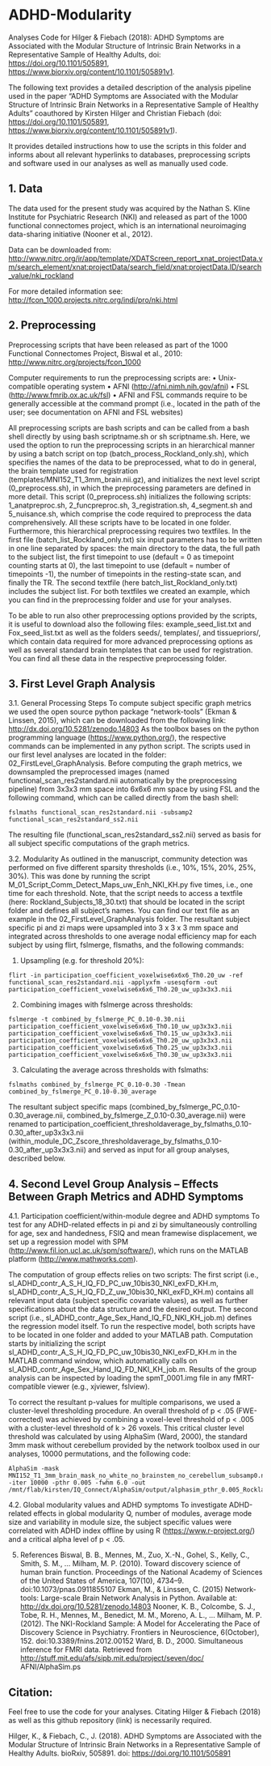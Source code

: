 # ADHD-Modularity
Analyses Code for Hilger &amp; Fiebach (2018): ADHD Symptoms are Associated with the Modular Structure of Intrinsic Brain Networks in a Representative Sample of Healthy Adults, doi: https://doi.org/10.1101/505891, https://www.biorxiv.org/content/10.1101/505891v1. 

The following text provides a detailed description of the analysis pipeline used in the paper “ADHD Symptoms are Associated with the Modular Structure of Intrinsic Brain Networks in a Representative Sample of Healthy Adults” coauthored by Kirsten Hilger and Christian Fiebach (doi: https://doi.org/10.1101/505891, https://www.biorxiv.org/content/10.1101/505891v1). 

It provides detailed instructions how to use the scripts in this folder and informs about all relevant hyperlinks to databases, preprocessing scripts and software used in our analyses as well as manually used code.

## 1.	Data
The data used for the present study was acquired by the Nathan S. Kline Institute for Psychiatric Research (NKI) and released as part of the 1000 functional connectomes project, which is an international neuroimaging data-sharing initiative (Nooner et al., 2012). 

Data can be downloaded from: http://www.nitrc.org/ir/app/template/XDATScreen_report_xnat_projectData.vm/search_element/xnat:projectData/search_field/xnat:projectData.ID/search_value/nki_rockland

For more detailed information see:
http://fcon_1000.projects.nitrc.org/indi/pro/nki.html

## 2. 	Preprocessing
Preprocessing scripts that have been released as part of the 1000 Functional Connectomes Project, Biswal et al., 2010: http://www.nitrc.org/projects/fcon_1000

Computer requirements to run the preprocessing scripts are:
•	Unix-compatible operating system
•	AFNI (http://afni.nimh.nih.gov/afni)
•	FSL (http://www.fmrib.ox.ac.uk/fsl)
•	AFNI and FSL commands require to be generally accessible at the command prompt (i.e., located in the path of the user; see documentation on AFNI and FSL websites)

All preprocessing scripts are bash scripts and can be called from a bash shell directly by using bash scriptname.sh or sh scriptname.sh. Here, we used the option to run the preprocessing scripts in an hierarchical manner by using a batch script on top (batch_process_Rockland_only.sh), which specifies the names of the data to be preprocessed, what to do in general, the brain template used for registration (templates/MNI152_T1_3mm_brain.nii.gz), and initializes the next level script (0_preprocess.sh), in which the preprocessing parameters are defined in more detail. This script (0_preprocess.sh) initializes the following scripts: 1_anatpreproc.sh, 2_funcpreproc.sh, 3_registration.sh, 4_segment.sh and 5_nuisance.sh, which comprise the code required to preprocess the data comprehensively. All these scripts have to be located in one folder. Furthermore, this hierarchical preprocessing requires two textfiles. In the first file (batch_list_Rockland_only.txt) six input parameters has to be written in one line separated by spaces: the main directory to the data, the full path to the subject list, the first timepoint to use (default = 0 as timepoint counting starts at 0), the last timepoint to use (default = number of timepoints -1), the number of timepoints in the resting-state scan, and finally the TR. The second textfile (here batch_list_Rockland_only.txt) includes the subject list. For both textfiles we created an example, which you can find in the preprocessing folder and use for your analyses. 

To be able to run also other preprocessing options provided by the scripts, it is useful to download also the following files: example_seed_list.txt and Fox_seed_list.txt as well as the folders seeds/, templates/, and tissuepriors/, which contain data required for more advanced preprocessing options as well as several standard brain templates that can be used for registration. You can find all these data in the respective preprocessing folder. 

## 3. 	First Level Graph Analysis
3.1. General Processing Steps
To compute subject specific graph metrics we used the open source python package “network-tools” (Ekman & Linssen, 2015), which can be downloaded from the following link:
http://dx.doi.org/10.5281/zenodo.14803
As the toolbox bases on the python programming language (https://www.python.org/), the respective commands can be implemented in any python script. The scripts used in our first level analyses are located in the folder: 02_FirstLevel_GraphAnalysis. 
Before computing the graph metrics, we downsampled the preprocessed images (named functional_scan_res2standard.nii automatically by the preprocessing pipeline) from 3x3x3 mm space into 6x6x6 mm space by using FSL and the following command, which can be called directly from the bash shell:
```
fslmaths functional_scan_res2standard.nii -subsamp2 functional_scan_res2standard_ss2.nii
```
The resulting file (functional_scan_res2standard_ss2.nii) served as basis for all subject specific computations of the graph metrics. 

3.2. Modularity
As outlined in the manuscript, community detection was performed on five different sparsity thresholds (i.e., 10%, 15%, 20%, 25%, 30%). This was done by running the script M_01_Script_Comm_Detect_Maps_uw_Enh_NKI_KH.py five times, i.e., one time for each threshold. Note, that the script needs to access a textfile (here: Rockland_Subjects_18_30.txt) that should be located in the script folder and defines all subject’s names. You can find our text file as an example in the 02_FirstLevel_GraphAnalysis folder. The resultant subject specific pi and zi maps were upsampled into 3 x 3 x 3 mm space and integrated across thresholds to one average nodal efficiency map for each subject by using flirt, fslmerge, flsmaths, and the following commands:

1. Upsampling (e.g. for threshold 20%):
```
flirt -in participation_coefficient_voxelwise6x6x6_Th0.20_uw -ref functional_scan_res2standard.nii -applyxfm -usesqform -out participation_coefficient_voxelwise6x6x6_Th0.20_uw_up3x3x3.nii
```

2. Combining images with fslmerge across thresholds:
```
fslmerge -t combined_by_fslmerge_PC_0.10-0.30.nii participation_coefficient_voxelwise6x6x6_Th0.10_uw_up3x3x3.nii participation_coefficient_voxelwise6x6x6_Th0.15_uw_up3x3x3.nii participation_coefficient_voxelwise6x6x6_Th0.20_uw_up3x3x3.nii participation_coefficient_voxelwise6x6x6_Th0.25_uw_up3x3x3.nii participation_coefficient_voxelwise6x6x6_Th0.30_uw_up3x3x3.nii
```

3. Calculating the average across thresholds with fslmaths:
```
fslmaths combined_by_fslmerge_PC_0.10-0.30 -Tmean combined_by_fslmerge_PC_0.10-0.30_average
```

The resultant subject specific maps (combined_by_fslmerge_PC_0.10-0.30_average.nii, combined_by_fslmerge_Z_0.10-0.30_average.nii) were renamed to participation_coefficient_thresholdaverage_by_fslmaths_0.10-0.30_after_up3x3x3.nii (within_module_DC_Zscore_thresholdaverage_by_fslmaths_0.10-0.30_after_up3x3x3.nii) and served as input for all group analyses, described below.

## 4. 	Second Level Group Analysis – Effects Between Graph Metrics and ADHD Symptoms
4.1. Participation coefficient/within-module degree and ADHD symptoms
To test for any ADHD-related effects in pi and zi by simultaneously controlling for age, sex and handedness, FSIQ and mean framewise displacement, we set up a regression model with SPM (http://www.fil.ion.ucl.ac.uk/spm/software/), which runs on the MATLAB platform (http://www.mathworks.com).

The computation of group effects relies on two scripts: The first script (i.e., sl_ADHD_contr_A_S_H_IQ_FD_PC_uw_10bis30_NKI_exFD_KH.m, sl_ADHD_contr_A_S_H_IQ_FD_Z_uw_10bis30_NKI_exFD_KH.m) contains all relevant input data (subject specific covariate values), as well as further specifications about the data structure and the desired output. The second script (i.e., sl_ADHD_contr_Age_Sex_Hand_IQ_FD_NKI_KH_job.m) defines the regression model itself. To run the respective model, both scripts have to be located in one folder and added to your MATLAB path. Computation starts by initializing the script sl_ADHD_contr_A_S_H_IQ_FD_PC_uw_10bis30_NKI_exFD_KH.m in the MATLAB command window, which automatically calls on sl_ADHD_contr_Age_Sex_Hand_IQ_FD_NKI_KH_job.m. Results of the group analysis can be inspected by loading the spmT_0001.img file in any fMRT-compatible viewer (e.g., xjviewer, fslview).

To correct the resultant p-values for multiple comparisons, we used a cluster-level thresholding procedure. An overall threshold of p < .05 (FWE-corrected) was achieved by combining a voxel-level threshold of p < .005 with a cluster-level threshold of k > 26 voxels. This critical cluster level threshold was calculated by using AlphaSim (Ward, 2000), the standard 3mm mask without cerebellum provided by the network toolbox used in our analyses, 10000 permutations, and the following code:
```
AlphaSim -mask MNI152_T1_3mm_brain_mask_no_white_no_brainstem_no_cerebellum_subsamp0.nii.gz -iter 10000 -pthr 0.005 -fwhm 6.0 -out /mnt/flab/kirsten/IQ_Connect/AlphaSim/output/alphasim_pthr_0.005_Rockland_SeedAnalyse.out
```
4.2. Global modularity values and ADHD symptoms
To investigate ADHD-related effects in global modularity Q, number of modules, average mode size and variability in module size, the subject specific values were correlated with ADHD index offline by using R (https://www.r-project.org/) and a critical alpha level of p < .05.

5. 	References
Biswal, B. B., Mennes, M., Zuo, X.-N., Gohel, S., Kelly, C., Smith, S. M., … Milham, M. P. (2010). Toward discovery science of human brain function. Proceedings of the National Academy of Sciences of the United States of America, 107(10), 4734–9. doi:10.1073/pnas.0911855107
Ekman, M., & Linssen, C. (2015) Network-tools: Large-scale Brain Network Analysis in Python. Available at: http://dx.doi.org/10.5281/zenodo.14803
Nooner, K. B., Colcombe, S. J., Tobe, R. H., Mennes, M., Benedict, M. M., Moreno, A. L., … Milham, M. P. (2012). The NKI-Rockland Sample: A Model for Accelerating the Pace of Discovery Science in Psychiatry. Frontiers in Neuroscience, 6(October), 152. doi:10.3389/fnins.2012.00152
Ward, B. D., 2000. Simultaneous inference for FMRI data. Retrieved from http://stuff.mit.edu/afs/sipb.mit.edu/project/seven/doc/ AFNI/AlphaSim.ps

## Citation:
Feel free to use the code for your analyses. Citating Hilger & Fiebach (2018) as well as this github repository (link) is necessarily required.

Hilger, K., & Fiebach, C., J. (2018). ADHD Symptoms are Associated with the Modular Structure of Intrinsic Brain Networks in a Representative Sample of Healthy Adults. bioRxiv, 505891. doi: https://doi.org/10.1101/505891

